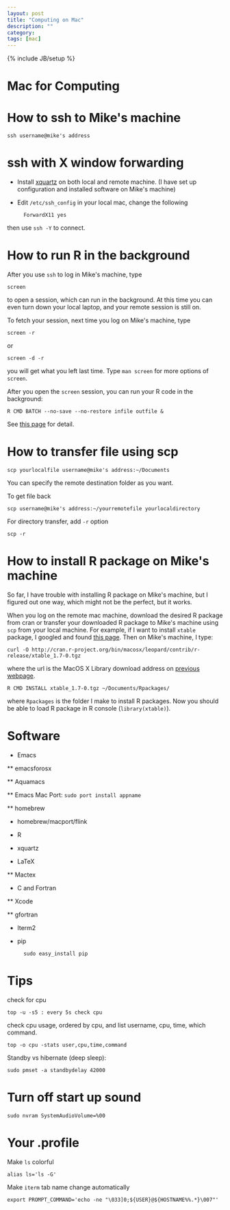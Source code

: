 ```yaml
---
layout: post
title: "Computing on Mac"
description: ""
category:
tags: [mac]
---
```

{% include JB/setup %}

Mac for Computing
==========

# How to ssh to Mike's machine #

	ssh username@mike's address

# ssh with X window forwarding #

- Install [xquartz](http://xquartz.macosforge.org/) on both local and remote machine. (I have set up configuration and installed software on Mike's machine)
- Edit `/etc/ssh_config` in your local mac, change the following

		ForwardX11 yes

then use `ssh -Y` to connect.

# How to run R in the background #

After you use `ssh` to log in Mike's machine, type

	screen

to open a session, which can run in the background. At this time you can even turn down your local laptop, and your remote session is still on.

To fetch your session, next time you log on Mike's machine, type

	screen -r

or

	screen -d -r

you will get what you left last time. Type `man screen` for more options of `screen`.

After you open the `screen` session, you can run your R code in the background:

	R CMD BATCH --no-save --no-restore infile outfile &

See [this page](http://www.stat.ufl.edu/system/R-background.shtml) for detail.

# How to transfer file using scp #

	scp yourlocalfile username@mike's address:~/Documents

You can specify the remote destination folder as you want.

To get file back

	scp username@mike's address:~/yourremotefile yourlocaldirectory

For directory transfer, add `-r` option

	scp -r

# How to install R package on Mike's machine #

So far, I have trouble with installing R package on Mike's machine, but I figured out one way, which might not be the perfect, but it works.

When you log on the remote mac machine, download the desired R package from cran or transfer your downloaded R package to Mike's machine using `scp` from your local machine. For example, if I want to install `xtable` package, I googled and found [this page](http://cran.r-project.org/web/packages/xtable/index.html). Then on Mike's machine, I type:

	curl -O http://cran.r-project.org/bin/macosx/leopard/contrib/r-release/xtable_1.7-0.tgz

where the url is the MacOS X Library download address on [previous webpage](http://cran.r-project.org/web/packages/xtable/index.html).

	R CMD INSTALL xtable_1.7-0.tgz ~/Documents/Rpackages/

where `Rpackages` is the folder I make to install R packages. Now you should be able to load R package in R console (`library(xtable)`).

# Software #

* Emacs

** emacsforosx

** Aquamacs

** Emacs Mac Port:  `sudo port install appname`

** homebrew

* homebrew/macport/flink

* R

* xquartz

* LaTeX

** Mactex

* C and Fortran

** Xcode

** gfortran

* Iterm2

* pip

		sudo easy_install pip

# Tips #

check for cpu

	top -u -s5 : every 5s check cpu

check cpu usage, ordered by cpu, and list username, cpu, time, which command.

	top -o cpu -stats user,cpu,time,command

Standby vs hibernate (deep sleep):

	sudo pmset -a standbydelay 42000

# Turn off start up sound #

	sudo nvram SystemAudioVolume=%00

# Your .profile #

Make `ls` colorful

	alias ls='ls -G'

Make `iterm` tab name change automatically

	export PROMPT_COMMAND='echo -ne "\033]0;${USER}@${HOSTNAME%%.*}\007"'
